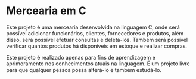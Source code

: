 # Mercearia em C
Este projeto é uma mercearia desenvolvida na linguagem C, onde será possível adicionar funcionários, clientes, fornecedores e produtos, além disso, será possível efetuar consultas e deletá-los. Também será possível verificar quantos produtos há disponíveis em estoque e realizar compras.

Este projeto é realizado apenas para fins de aprendizagem e aprimoramento nos conhecimentos atuais na linguagem. É um projeto livre para que qualquer pessoa possa alterá-lo e também estudá-lo.
